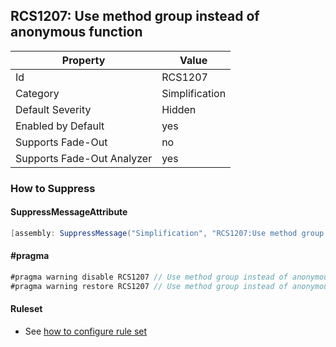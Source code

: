 ## RCS1207: Use method group instead of anonymous function

Property | Value
--- | --- 
Id | RCS1207
Category | Simplification
Default Severity | Hidden
Enabled by Default | yes
Supports Fade-Out | no
Supports Fade-Out Analyzer | yes

### How to Suppress

#### SuppressMessageAttribute

```csharp
[assembly: SuppressMessage("Simplification", "RCS1207:Use method group instead of anonymous function.", Justification = "<Pending>")]
```

#### \#pragma

```csharp
#pragma warning disable RCS1207 // Use method group instead of anonymous function.
#pragma warning restore RCS1207 // Use method group instead of anonymous function.
```

#### Ruleset

* See [how to configure rule set](../HowToConfigureAnalyzers.md)
